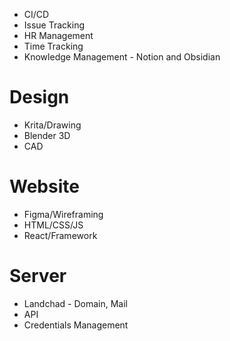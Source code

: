 - CI/CD
- Issue Tracking
- HR Management
- Time Tracking
- Knowledge Management - Notion and Obsidian

# Design
- Krita/Drawing
- Blender 3D
- CAD

# Website
- Figma/Wireframing
- HTML/CSS/JS
- React/Framework

# Server
- Landchad - Domain, Mail
- API
- Credentials Management